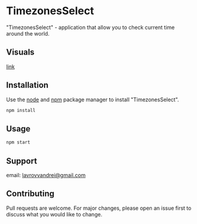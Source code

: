 # TimezonesSelect

"TimezonesSelect" - application that allow you to check current time around the world.

## Visuals

[link](https://clock-livid.vercel.app/)

## Installation

Use the [node](https://nodejs.org/en/download/) and [npm](https://www.npmjs.com/get-npm) package manager to install "TimezonesSelect".

```bash
npm install
```
## Usage

```bash
npm start
```
## Support

email: lavrovvandrei@gmail.com

## Contributing
Pull requests are welcome. For major changes, please open an issue first to discuss what you would like to change.
